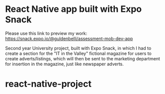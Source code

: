 # React Native app built with Expo Snack

Please use this link to preview my work: https://snack.expo.io/@guldenbelli/assessment-mob-dev-app

Second year University project, built with Expo Snack, in which I had to create a section for the "IT in the Valley" fictional magazine for users to create adverts/listings, which will then be sent to the marketing department for insertion in the magazine, just like newspaper adverts. 
# react-native-project
